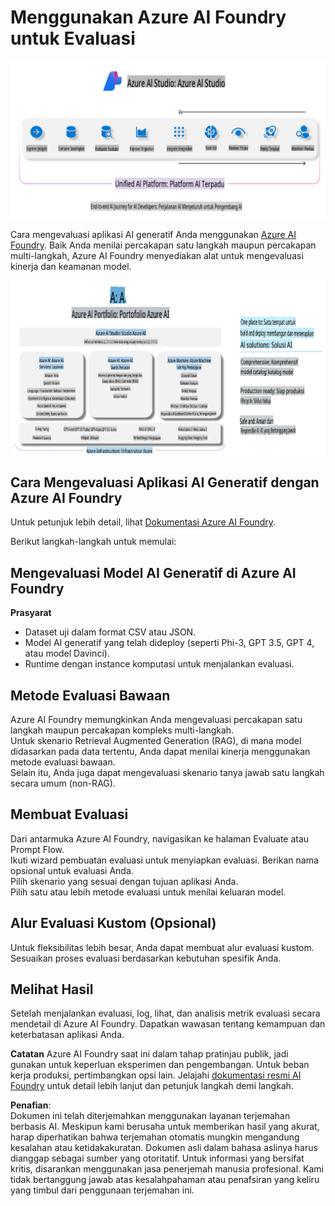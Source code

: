 # **Menggunakan Azure AI Foundry untuk Evaluasi**

![aistudo](../../../../../translated_images/AIFoundry.61da8c74bccc0241ce9a4cb53a170912245871de9235043afcb796ccbc076fdc.id.png)

Cara mengevaluasi aplikasi AI generatif Anda menggunakan [Azure AI Foundry](https://ai.azure.com?WT.mc_id=aiml-138114-kinfeylo). Baik Anda menilai percakapan satu langkah maupun percakapan multi-langkah, Azure AI Foundry menyediakan alat untuk mengevaluasi kinerja dan keamanan model.

![aistudo](../../../../../translated_images/AIPortfolio.5aaa2b25e9157624a4542fe041d66a96a1c1ec6007e4e5aadd926c6ec8ce18b3.id.png)

## Cara Mengevaluasi Aplikasi AI Generatif dengan Azure AI Foundry
Untuk petunjuk lebih detail, lihat [Dokumentasi Azure AI Foundry](https://learn.microsoft.com/azure/ai-studio/how-to/evaluate-generative-ai-app?WT.mc_id=aiml-138114-kinfeylo).

Berikut langkah-langkah untuk memulai:

## Mengevaluasi Model AI Generatif di Azure AI Foundry

**Prasyarat**

- Dataset uji dalam format CSV atau JSON.
- Model AI generatif yang telah dideploy (seperti Phi-3, GPT 3.5, GPT 4, atau model Davinci).
- Runtime dengan instance komputasi untuk menjalankan evaluasi.

## Metode Evaluasi Bawaan

Azure AI Foundry memungkinkan Anda mengevaluasi percakapan satu langkah maupun percakapan kompleks multi-langkah.  
Untuk skenario Retrieval Augmented Generation (RAG), di mana model didasarkan pada data tertentu, Anda dapat menilai kinerja menggunakan metode evaluasi bawaan.  
Selain itu, Anda juga dapat mengevaluasi skenario tanya jawab satu langkah secara umum (non-RAG).

## Membuat Evaluasi

Dari antarmuka Azure AI Foundry, navigasikan ke halaman Evaluate atau Prompt Flow.  
Ikuti wizard pembuatan evaluasi untuk menyiapkan evaluasi. Berikan nama opsional untuk evaluasi Anda.  
Pilih skenario yang sesuai dengan tujuan aplikasi Anda.  
Pilih satu atau lebih metode evaluasi untuk menilai keluaran model.

## Alur Evaluasi Kustom (Opsional)

Untuk fleksibilitas lebih besar, Anda dapat membuat alur evaluasi kustom. Sesuaikan proses evaluasi berdasarkan kebutuhan spesifik Anda.

## Melihat Hasil

Setelah menjalankan evaluasi, log, lihat, dan analisis metrik evaluasi secara mendetail di Azure AI Foundry. Dapatkan wawasan tentang kemampuan dan keterbatasan aplikasi Anda.

**Catatan** Azure AI Foundry saat ini dalam tahap pratinjau publik, jadi gunakan untuk keperluan eksperimen dan pengembangan. Untuk beban kerja produksi, pertimbangkan opsi lain. Jelajahi [dokumentasi resmi AI Foundry](https://learn.microsoft.com/azure/ai-studio/?WT.mc_id=aiml-138114-kinfeylo) untuk detail lebih lanjut dan petunjuk langkah demi langkah.

**Penafian**:  
Dokumen ini telah diterjemahkan menggunakan layanan terjemahan berbasis AI. Meskipun kami berusaha untuk memberikan hasil yang akurat, harap diperhatikan bahwa terjemahan otomatis mungkin mengandung kesalahan atau ketidakakuratan. Dokumen asli dalam bahasa aslinya harus dianggap sebagai sumber yang otoritatif. Untuk informasi yang bersifat kritis, disarankan menggunakan jasa penerjemah manusia profesional. Kami tidak bertanggung jawab atas kesalahpahaman atau penafsiran yang keliru yang timbul dari penggunaan terjemahan ini.